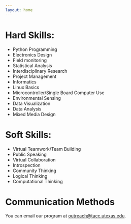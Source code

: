 ```yaml
---
layout: home
---
```


# Hard Skills:

* Python Programming
* Electronics Design
* Field monitoring
* Statistical Analysis
* Interdisciplinary Research
* Project Management
* Informatics
* Linux Basics
* Microcontroller/Single Board Computer Use
* Environmental Sensing
* Data Visualization
* Data Analysis
* Mixed Media Design
 

# Soft Skills:

* Virtual Teamwork/Team Building
* Public Speaking
* Virtual Collaboration
* Introspection
* Community Thinking
* Logical Thinking
* Computational Thinking

# Communication Methods
You can email our program at  outreach@tacc.utexas.edu.